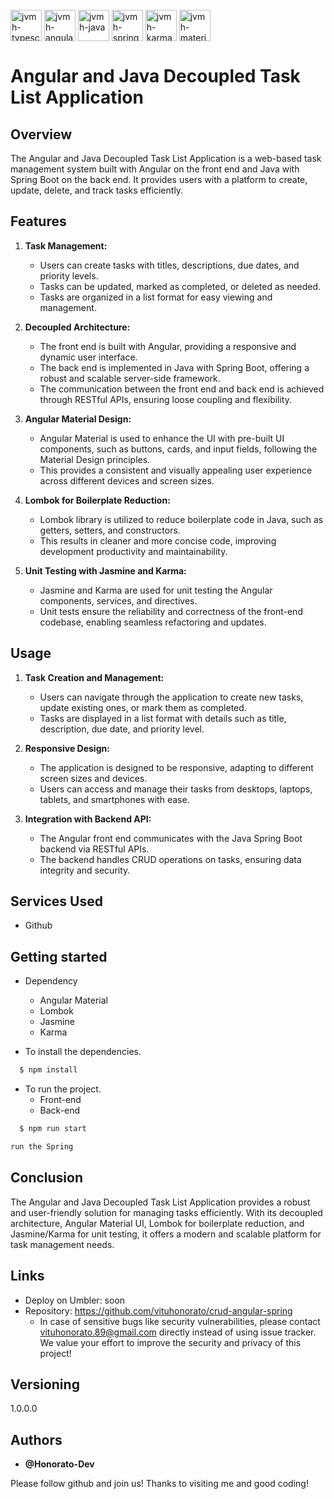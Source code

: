


<div style="display: inline_block"><br/>
  <img align="center" alt="jvmh-typescript" height="50" width="50" src="https://cdn.jsdelivr.net/gh/devicons/devicon/icons/typescript/typescript-original.svg" />
  <img align="center" alt="jvmh-angular" height="50" width="50" src="https://cdn.jsdelivr.net/gh/devicons/devicon/icons/angularjs/angularjs-original.svg" />
<img align="center" alt="jvmh-java" height="50" width="50" src="https://cdn.jsdelivr.net/gh/devicons/devicon/icons/java/java-original.svg" />
 <img align="center" alt="jvmh-spring" height="50" width="50" src="https://cdn.jsdelivr.net/gh/devicons/devicon/icons/spring/spring-original.svg" />
<img align="center" alt="jvmh-karma" height="50" width="50" src="https://cdn.jsdelivr.net/gh/devicons/devicon/icons/karma/karma-original.svg" />
<img align="center" alt="jvmh-materialui" height="50" width="50" src="https://cdn.jsdelivr.net/gh/devicons/devicon/icons/materialui/materialui-original.svg" />

# Angular and Java Decoupled Task List Application

## Overview

The Angular and Java Decoupled Task List Application is a web-based task management system built with Angular on the front end and Java with Spring Boot on the back end. It provides users with a platform to create, update, delete, and track tasks efficiently.

## Features

1. **Task Management:**
   - Users can create tasks with titles, descriptions, due dates, and priority levels.
   - Tasks can be updated, marked as completed, or deleted as needed.
   - Tasks are organized in a list format for easy viewing and management.

2. **Decoupled Architecture:**
   - The front end is built with Angular, providing a responsive and dynamic user interface.
   - The back end is implemented in Java with Spring Boot, offering a robust and scalable server-side framework.
   - The communication between the front end and back end is achieved through RESTful APIs, ensuring loose coupling and flexibility.

3. **Angular Material Design:**
   - Angular Material is used to enhance the UI with pre-built UI components, such as buttons, cards, and input fields, following the Material Design principles.
   - This provides a consistent and visually appealing user experience across different devices and screen sizes.

4. **Lombok for Boilerplate Reduction:**
   - Lombok library is utilized to reduce boilerplate code in Java, such as getters, setters, and constructors.
   - This results in cleaner and more concise code, improving development productivity and maintainability.

5. **Unit Testing with Jasmine and Karma:**
   - Jasmine and Karma are used for unit testing the Angular components, services, and directives.
   - Unit tests ensure the reliability and correctness of the front-end codebase, enabling seamless refactoring and updates.

## Usage

1. **Task Creation and Management:**
   - Users can navigate through the application to create new tasks, update existing ones, or mark them as completed.
   - Tasks are displayed in a list format with details such as title, description, due date, and priority level.

2. **Responsive Design:**
   - The application is designed to be responsive, adapting to different screen sizes and devices.
   - Users can access and manage their tasks from desktops, laptops, tablets, and smartphones with ease.

3. **Integration with Backend API:**
   - The Angular front end communicates with the Java Spring Boot backend via RESTful APIs.
   - The backend handles CRUD operations on tasks, ensuring data integrity and security.








</div>



## Services Used

* Github





## Getting started

* Dependency
  - Angular Material
  - Lombok
  - Jasmine
  - Karma
 
  
  
* To install the dependencies.
```bash
  $ npm install
  ```
  
* To run the project.
    - Front-end
    - Back-end
```bash
  $ npm run start
  ```
     
  ```bash
  run the Spring
  
  ```

## Conclusion

The Angular and Java Decoupled Task List Application provides a robust and user-friendly solution for managing tasks efficiently. With its decoupled architecture, Angular Material UI, Lombok for boilerplate reduction, and Jasmine/Karma for unit testing, it offers a modern and scalable platform for task management needs.


## Links
  - Deploy on Umbler: soon
  - Repository: https://github.com/vituhonorato/crud-angular-spring
    - In case of sensitive bugs like security vulnerabilities, please contact
      vituhonorato.89@gmail.com directly instead of using issue tracker. We value your effort
      to improve the security and privacy of this project!

  ## Versioning

  1.0.0.0


  ## Authors

  * **@Honorato-Dev** 

  Please follow github and join us!
  Thanks to visiting me and good coding!

